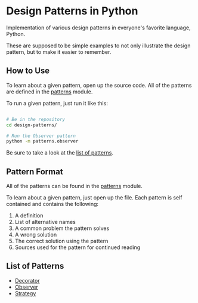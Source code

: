 Design Patterns in Python
=========================

Implementation of various design patterns in everyone's favorite language,
Python.

These are supposed to be simple examples to not only illustrate the design
pattern, but to make it easier to remember.

How to Use
----------

To learn about a given pattern, open up the source code. All of the patterns are
defined in the [patterns][patterns] module.

To run a given pattern, just run it like this:

```bash

# Be in the repository
cd design-patterns/

# Run the Observer pattern
python -m patterns.observer

```

Be sure to take a look at the [list of patterns][list].

[list]: https://github.com/jdavis/design-patterns#list-of-patterns

Pattern Format
--------------

All of the patterns can be found in the [patterns][patterns] module.

[patterns]: https://github.com/jdavis/design-patterns/blob/master/patterns/

To learn about a given pattern, just open up the file. Each pattern is self
contained and contains the following:

1. A definition
2. List of alternative names
3. A common problem the pattern solves
4. A wrong solution
5. The correct solution using the pattern
6. Sources used for the pattern for continued reading

List of Patterns
----------------

* [Decorator](https://github.com/jdavis/design-patterns/blob/master/patterns/decorator.py)
* [Observer](https://github.com/jdavis/design-patterns/blob/master/patterns/observer.py)
* [Strategy](https://github.com/jdavis/design-patterns/blob/master/patterns/strategy.py)
